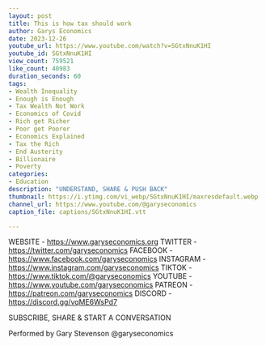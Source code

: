 ```yaml
---
layout: post
title: This is how tax should work
author: Garys Economics
date: 2023-12-26
youtube_url: https://www.youtube.com/watch?v=SGtxNnuK1HI
youtube_id: SGtxNnuK1HI
view_count: 759521
like_count: 40983
duration_seconds: 60
tags:
- Wealth Inequality
- Enough is Enough
- Tax Wealth Not Work
- Economics of Covid
- Rich get Richer
- Poor get Poorer
- Economics Explained
- Tax the Rich
- End Austerity
- Billionaire
- Poverty
categories:
- Education
description: "UNDERSTAND, SHARE & PUSH BACK"
thumbnail: https://i.ytimg.com/vi_webp/SGtxNnuK1HI/maxresdefault.webp
channel_url: https://www.youtube.com/@garyseconomics
caption_file: captions/SGtxNnuK1HI.vtt

---
```


WEBSITE - https://www.garyseconomics.org
TWITTER  - https://twitter.com/garyseconomics
FACEBOOK - https://www.facebook.com/garyseconomics
INSTAGRAM  - https://www.instagram.com/garyseconomics
TIKTOK - https://www.tiktok.com/@garyseconomics
YOUTUBE -  https://www.youtube.com/garyseconomics
PATREON - https://patreon.com/garyseconomics
DISCORD - https://discord.gg/vqME6WsPd7

SUBSCRIBE, SHARE & START A CONVERSATION

Performed by Gary Stevenson
@garyseconomics
